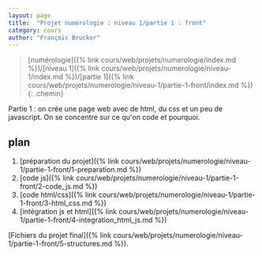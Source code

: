 ```yaml
---
layout: page
title:  "Projet numérologie : niveau 1/partie 1 : front"
category: cours
author: "François Brucker"
---
```


> [numérologie]({% link cours/web/projets/numerologie/index.md %})/[niveau 1]({% link cours/web/projets/numerologie/niveau-1/index.md %})/[partie 1]({% link cours/web/projets/numerologie/niveau-1/partie-1-front/index.md %})
{: .chemin}

Partie 1 : on crée une page web avec de html, du css et un peu de javascript. On se concentre sur ce qu'on code et pourquoi.

## plan

1. [préparation du projet]({% link cours/web/projets/numerologie/niveau-1/partie-1-front/1-preparation.md %})
2. [code js]({% link cours/web/projets/numerologie/niveau-1/partie-1-front/2-code_js.md %})
3. [code html/css]({% link cours/web/projets/numerologie/niveau-1/partie-1-front/3-html_css.md %})
4. [intégration js et html]({% link cours/web/projets/numerologie/niveau-1/partie-1-front/4-integration_html_js.md %})

[Fichiers du projet final]({% link cours/web/projets/numerologie/niveau-1/partie-1-front/5-structures.md %}).

